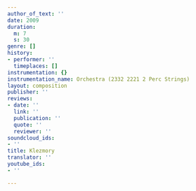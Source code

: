 ```yaml
---
author_of_text: ''
date: 2009
duration:
  m: 7
  s: 30
genre: []
history:
- performer: ''
  timeplaces: []
instrumentation: {}
instrumentation_name: Orchestra (2332 2221 2 Perc Strings)
layout: composition
publisher: ''
reviews:
- date: ''
  link: ''
  publication: ''
  quote: ''
  reviewer: ''
soundcloud_ids:
- ''
title: Klezmory
translator: ''
youtube_ids:
- ''

---
```

